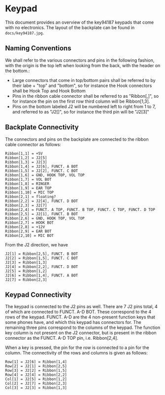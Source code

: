 # Keypad

This document provides an overview of the key94187 keypads that come with no electronics. The layout of the backplate can be found in `docs/key94187.jpg`.

## Naming Conventions

We shall refer to the various connectors and pins in the following fashion, with the origin is the top left when looking from the back, with the header on the bottom.:

- Large connectors that come in top/bottom pairs shall be referred to by their labe + "top" and "bottom", so for instance the Hook connectors shall be Hook Top and Hook Bottom
- Pins in the ribbon cable connector shall be referred to as "Ribbon[<row>,<col>]", so for instance the pin on the first row third column will be Ribbon[1,3].
- Pins on the bottom labeled J2 will be numbered left to right from 1 to 7, and referred to as "J2[<pin number>]", so for instance the third pin will be "J2[3]"

## Backplate Connectivity

The connectors and pins on the backplate are connected to the ribbon cable connector as follows:

```
Ribbon[1,1] = +5V
Ribbon[1,2] = J2[5]
Ribbon[1,3] = J2[3]
Ribbon[1,4] = J2[6], FUNCT. A BOT
Ribbon[1,5] = J2[2], FUNCT. C BOT
Ribbon[1,6] = GND, HOOK TOP, VOL TOP
Ribbon[1,7] = VOL BOT
Ribbon[1,8] = RINGER
Ribbon[1,9] = EAR TOP
Ribbon[1,10] = MIC TOP
Ribbon[2,1] = floating?
Ribbon[2,2] = J2[4], FUNCT. D BOT
Ribbon[2,3] = J2[7]
Ribbon[2,4] = FUNCT. A TOP, FUNCT. B TOP, FUNCT. C TOP, FUNCT. D TOP
Ribbon[2,5] = J2[1], FUNCT. B BOT
Ribbon[2,6] = GND, HOOK TOP, VOL TOP
Ribbon[2,7] = HOOK BOT
Ribbon[2,8] = +12V
Ribbon[2,9] = EAR BOT
Ribbon[2,10] = MIC BOT
```

From the J2 direction, we have

```
J2[1] = Ribbon[2,5], FUNCT. B BOT
J2[2] = Ribbon[1,5], FUNCT. C BOT
J2[3] = Ribbon[1,3]
J2[4] = Ribbon[2,2], FUNCT. D BOT
J2[5] = Ribbon[1,2]
J2[6] = Ribbon[1,4], FUNCT. A BOT
J2[7] = Ribbon[2,3]
```

## Keypad Connectivity

The keypad is connected to the J2 pins as well. There are 7 J2 pins total, 4 of which are connected to FUNCT. A-D BOT. These correspond to the 4 rows of the keypad. FUNCT. A-D are the 4 non-present function keys that some phones have, and which this keypad has connectors for. The remaining three pins correspond to the columns of the keypad. The function key column is not present on the J2 connector, but is present in the ribbon connector as the FUNCT. A-D TOP pin, i.e. Ribbon[2,4].

When a key is pressed, the pin for the row is connected to a pin for the column. The connectivity of the rows and columns is given as follows:

```
Row[1] = J2[6] = Ribbon[1,4]
Row[2] = J2[1] = Ribbon[2,5]
Row[3] = J2[2] = Ribbon[1,5]
Row[4] = J2[4] = Ribbon[2,2]
Col[1] = J2[5] = Ribbon[1,2]
Col[2] = J2[7] = Ribbon[2,3]
Col[3] = J2[3] = Ribbon[1,3]
```
